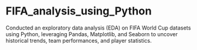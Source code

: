 # FIFA_analysis_using_Python
Conducted an exploratory data analysis (EDA) on FIFA World Cup datasets using Python, leveraging Pandas, Matplotlib, and Seaborn to uncover historical trends, team performances, and player statistics.
